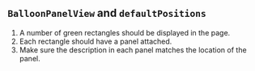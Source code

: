 ## `BalloonPanelView` and `defaultPositions`

1. A number of green rectangles should be displayed in the page.
2. Each rectangle should have a panel attached.
3. Make sure the description in each panel matches the location of the panel.
